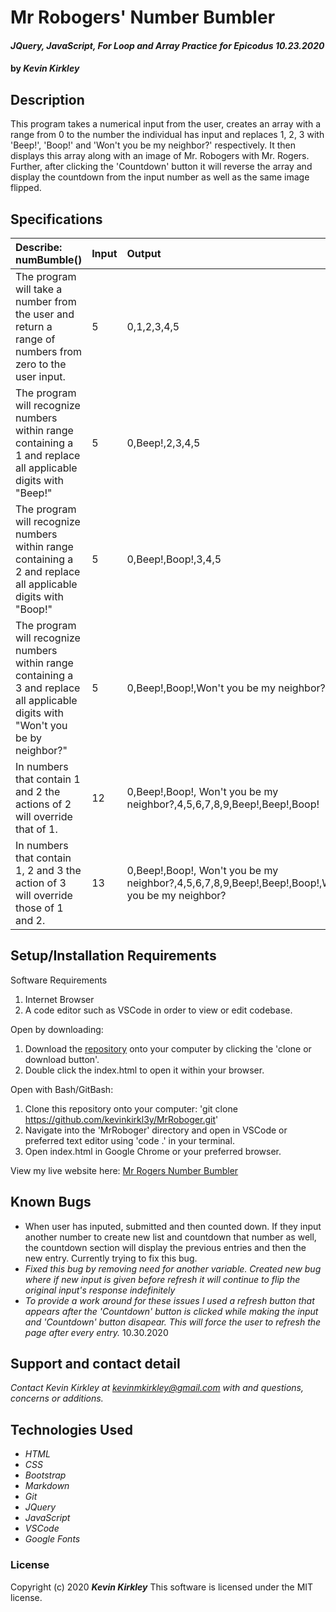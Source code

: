 # Mr Robogers' Number Bumbler

#### _JQuery, JavaScript, For Loop and Array Practice for Epicodus 10.23.2020_

#### by _**Kevin Kirkley**_

## Description
This program takes a numerical input from the user, creates an array with a range from 0 to the number the individual has input and replaces 1, 2, 3 with 'Beep!', 'Boop!' and 'Won't you be my neighbor?' respectively. It then displays this array along with an image of Mr. Robogers with Mr. Rogers. Further, after clicking the 'Countdown' button it will reverse the array and display the countdown from the input number as well as the same image flipped. 

## Specifications

| Describe: numBumble() | Input | Output |
| :-----------------------------------| :------------- | :------------- |
| The program will take a number from the user and return a range of numbers from zero to the user input. | 5 | 0,1,2,3,4,5 |
|The program will recognize numbers within range containing a 1 and replace all applicable digits with "Beep!" | 5| 0,Beep!,2,3,4,5 |
|The program will recognize numbers within range containing a 2 and replace all applicable digits with "Boop!" | 5 | 0,Beep!,Boop!,3,4,5 |
|The program will recognize numbers within range containing a 3 and replace all applicable digits with "Won't you be by neighbor?" | 5 | 0,Beep!,Boop!,Won't you be my neighbor?,4,5 |
|In numbers that contain 1 and 2 the actions of 2 will override that of 1. | 12 | 0,Beep!,Boop!, Won't you be my neighbor?,4,5,6,7,8,9,Beep!,Beep!,Boop! |
|In numbers that contain 1, 2 and 3 the action of 3 will override those of 1 and 2. | 13 | 0,Beep!,Boop!, Won't you be my neighbor?,4,5,6,7,8,9,Beep!,Beep!,Boop!,Won't you be my neighbor? |



## Setup/Installation Requirements

Software Requirements
1. Internet Browser
2. A code editor such as VSCode in order to view or edit codebase. 

Open by downloading:
1. Download the [repository](https://github.com/kevinkirkl3y/MrRoboger.git) onto your computer by clicking the 'clone or download button'.
2. Double click the index.html to open it within your browser.

Open with Bash/GitBash:
1. Clone this repository onto your computer: 'git clone https://github.com/kevinkirkl3y/MrRoboger.git'
2. Navigate into the 'MrRoboger' directory and open in VSCode or preferred text editor using 'code .' in your terminal.
3. Open index.html in Google Chrome or your preferred browser. 

View my live website here: 
[Mr Rogers Number Bumbler](kevinkirkl3y.github.io/MrRoboger/)

## Known Bugs

* When user has inputed, submitted and then counted down. If they input another number to create new list and countdown that number as well, the countdown section will display the previous entries and then the new entry. Currently trying to fix this bug. 
* _Fixed this bug by removing need for another variable. Created new bug where if new input is given before refresh it will continue to flip the original input's response indefinitely_
* _To provide a work around for these issues I used a refresh button that appears after the 'Countdown' button is clicked while making the input and 'Countdown' button disapear. This will force the user to refresh the page after every entry._ 10.30.2020


## Support and contact detail

_Contact Kevin Kirkley at [kevinmkirkley@gmail.com](mailto:kevinmkirkley@gmail.com) with and questions, concerns or additions._

## Technologies Used 

* _HTML_
* _CSS_
* _Bootstrap_
* _Markdown_
* _Git_
* _JQuery_
* _JavaScript_
* _VSCode_
* _Google Fonts_

### License

Copyright (c) 2020 **_Kevin Kirkley_**
This software is licensed under the MIT license.